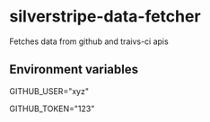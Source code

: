 # silverstripe-data-fetcher

Fetches data from github and traivs-ci apis

## Environment variables

GITHUB_USER="xyz"

GITHUB_TOKEN="123"
